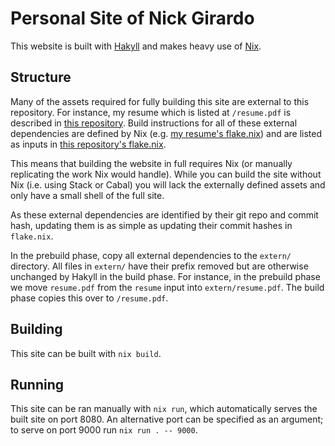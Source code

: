 # Personal Site of Nick Girardo

This website is built with [Hakyll](https://jaspervdj.be/hakyll/) and makes heavy use of [Nix](https://nixos.org/).

## Structure

Many of the assets required for fully building this site are external to this repository. For instance, my resume which is listed at `/resume.pdf` is described in [this repository](https://github.com/nickgirardo/resume). Build instructions for all of these external dependencies are defined by Nix (e.g. [my resume's flake.nix](https://github.com/nickgirardo/resume/blob/master/flake.nix)) and are listed as inputs in [this repository's flake.nix](https://github.com/nickgirardo/hakyll-site/blob/master/flake.nix).

This means that building the website in full requires Nix (or manually replicating the work Nix would handle). While you can build the site without Nix (i.e. using Stack or Cabal) you will lack the externally defined assets and only have a small shell of the full site.

As these external dependencies are identified by their git repo and commit hash, updating them is as simple as updating their commit hashes in `flake.nix`.

In the prebuild phase, copy all external dependencies to the `extern/` directory. All files in `extern/` have their prefix removed but are otherwise unchanged by Hakyll in the build phase. For instance, in the prebuild phase we move `resume.pdf` from the `resume` input into `extern/resume.pdf`. The build phase copies this over to `/resume.pdf`.

## Building

This site can be built with `nix build`.

## Running

This site can be ran manually with `nix run`, which automatically serves the built site on port 8080. An alternative port can be specified as an argument; to serve on port 9000 run `nix run . -- 9000`.
